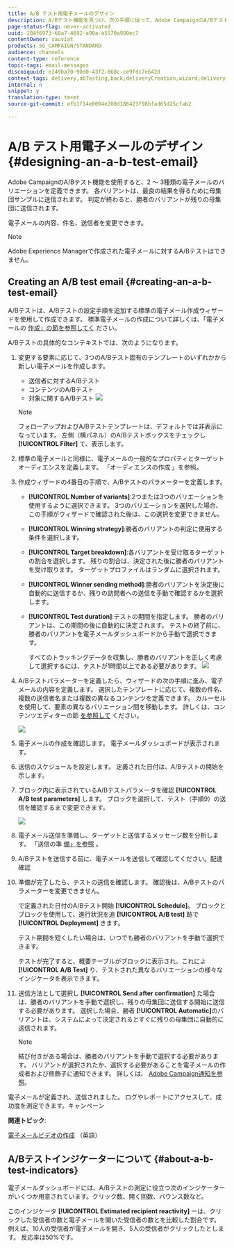 ```yaml
---
title: A/B テスト用電子メールのデザイン
description: A/Bテスト機能を見つけ、次の手順に従って、Adobe CampaignのA/Bテストテンプレートから電子メールを作成します。
page-status-flag: never-activated
uuid: 104f6973-68a7-4692-a90a-a5570a980ec7
contentOwner: sauviat
products: SG_CAMPAIGN/STANDARD
audience: channels
content-type: reference
topic-tags: email-messages
discoiquuid: e249ba70-90d0-43f2-868c-ce9fdc7e642d
context-tags: delivery,abTesting,back;deliveryCreation,wizard;delivery,main
internal: n
snippet: y
translation-type: tm+mt
source-git-commit: efb1f14e0094e200d186423f98bfad65d25cfab2

---
```



# A/B テスト用電子メールのデザイン{#designing-an-a-b-test-email}

Adobe CampaignのA/Bテスト機能を使用すると、2 ～ 3種類の電子メールのバリエーションを定義できます。 各バリアントは、最良の結果を得るために母集団サンプルに送信されます。 判定が終わると、勝者のバリアントが残りの母集団に送信されます。

電子メールの内容、件名、送信者を変更できます。

>[!NOTE]
>
>Adobe Experience Managerで作成された電子メールに対するA/Bテストはできません。

## Creating an A/B test email {#creating-an-a-b-test-email}

A/Bテストは、A/Bテストの設定手順を追加する標準の電子メール作成ウィザードを使用して作成できます。 標準電子メールの作成について詳しくは、「電子メールの [作成」の節を参照してく](../../channels/using/creating-an-email.md) ださい。

A/Bテストの具体的なコンテキストでは、次のようになります。

1. 変更する要素に応じて、3つのA/Bテスト固有のテンプレートのいずれかから新しい電子メールを作成します。

   * 送信者に対するA/Bテスト
   * コンテンツのA/Bテスト
   * 対象に関するA/Bテスト
   ![](assets/create_ab_testing.png)

   >[!NOTE]
   >
   >フォローアップおよびA/Bテストテンプレートは、デフォルトでは非表示になっています。 左側（横パネル）のA/Bテストボックスをチェックし&#x200B;**[!UICONTROL Filter]** て、表示します。

1. 標準の電子メールと同様に、電子メールの一般的なプロパティとターゲットオーディエンスを定義します。 「オーディエンスの作成 [](../../audiences/using/creating-audiences.md) 」を参照。
1. 作成ウィザードの4番目の手順で、A/Bテストのパラメーターを定義します。

   * **[!UICONTROL Number of variants]**:2つまたは3つのバリエーションを使用するように選択できます。 3つのバリエーションを選択した場合、この手順がウィザードで確認された後は、この選択を変更できません。
   * **[!UICONTROL Winning strategy]**:勝者のバリアントの判定に使用する条件を選択します。
   * **[!UICONTROL Target breakdown]**:各バリアントを受け取るターゲットの割合を選択します。 残りの割合は、決定された後に勝者のバリアントを受け取ります。 ターゲットプロファイルはランダムに選択されます。
   * **[!UICONTROL Winner sending method]**:勝者のバリアントを決定後に自動的に送信するか、残りの訪問者への送信を手動で確認するかを選択します。
   * **[!UICONTROL Test duration]**:テストの期間を指定します。 勝者のバリアントは、この期間の後に自動的に決定されます。 テストの終了前に、勝者のバリアントを電子メールダッシュボードから手動で選択できます。

      すべてのトラッキングデータを収集し、勝者のバリアントを正しく考慮して選択するには、テストが1時間以上である必要があります。
   ![](assets/ab_parameters.png)

1. A/Bテストパラメーターを定義したら、ウィザードの次の手順に進み、電子メールの内容を定義します。 選択したテンプレートに応じて、複数の件名、複数の送信者名または複数の異なるコンテンツを定義できます。 カルーセルを使用して、要素の異なるバリエーション間を移動します。 詳しくは、コンテンツエディターの節 [を参照して](../../designing/using/designing-content-in-adobe-campaign.md) ください。

   ![](assets/create_ab_testing2.png)

1. 電子メールの作成を確認します。 電子メールダッシュボードが表示されます。
1. 送信のスケジュールを設定します。 定義された日付は、A/Bテストの開始を示します。
1. ブロック内に表示されているA/Bテストパラメータを確認 **[!UICONTROL A/B test parameters]** します。 ブロックを選択して、テスト（手順9）の送信を確認するまで変更できます。

   ![](assets/create_ab_testing3.png)

1. 電子メール送信を準備し、ターゲットと送信するメッセージ数を分析します。 「送信の準 [備」を参照](../../sending/using/preparing-the-send.md) 。
1. A/Bテストを送信する前に、電子メールを送信して確認してください。配達確認
1. 準備が完了したら、テストの送信を確認します。 確認後は、A/Bテストのパラメーターを変更できません。

   で定義された日付のA/Bテスト開始 **[!UICONTROL Schedule]**。 ブロックとブロックを使用して、進行状況を追 **[!UICONTROL A/B test]** 跡で **[!UICONTROL Deployment]** きます。

   テスト期間を短くしたい場合は、いつでも勝者のバリアントを手動で選択できます。

   テストが完了すると、概要テーブルがブロックに表示され、これによ **[!UICONTROL A/B Test]** り、テストされた異なるバリエーションの様々なインジケータを表示できます。

1. 送信方法として選択し **[!UICONTROL Send after confirmation]** た場合は、勝者のバリアントを手動で選択し、残りの母集団に送信する開始に送信する必要があります。 選択した場合、勝者 **[!UICONTROL Automatic]**&#x200B;のバリアントは、システムによって決定されるとすぐに残りの母集団に自動的に送信されます。

   >[!NOTE]
   >
   >結び付きがある場合は、勝者のバリアントを手動で選択する必要があります。 バリアントが選択されたか、選択する必要があることを電子メールの作成者および修飾子に通知できます。 詳しくは、 [Adobe Campaign通知を参照](../../administration/using/sending-internal-notifications.md)。

電子メールが定義され、送信されました。 ログやレポートにアクセスして、成功度を測定できます。キャンペーン

**関連トピック**:

[電子メールビデオの作成](https://docs.adobe.com/content/help/en/campaign-learn/campaign-standard-tutorials/getting-started/create-email-from-homepage.html) （英語）

## A/Bテストインジケーターについて {#about-a-b-test-indicators}

電子メールダッシュボードには、A/Bテストの測定に役立つ次のインジケーターがいくつか用意されています。クリック数、開く回数、バウンス数など。

このインジケータ **[!UICONTROL Estimated recipient reactivity]** ーは、クリックした受信者の数と電子メールを開いた受信者の数とを比較した割合です。 例えば、10人の受信者が電子メールを開き、5人の受信者がクリックしたとします。 反応率は50%です。
